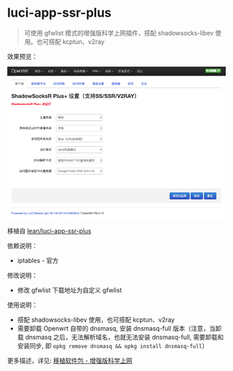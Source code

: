 # luci-app-ssr-plus

> 可使用 gfwlist 模式的增强版科学上网插件，搭配 shadowsocks-libev 使用。也可搭配 kcptun、v2ray

效果预览：

![Snipaste_2019-09-20_01-07-59.png](https://raw.githubusercontent.com/stuarthua/PicGo/master/oh-my-openwrt/Snipaste_2019-09-20_01-07-59.png)

移植自 [lean/luci-app-ssr-plus](https://github.com/coolsnowwolf/lede/tree/master/package/lean/luci-app-ssr-plus)

依赖说明：

* iptables - 官方

修改说明：

* 修改 gfwlist 下载地址为自定义 gfwlist

使用说明：

* 搭配 shadowsocks-libev 使用，也可搭配 kcptun、v2ray
* 需要卸载 Openwrt 自带的 dnsmasq, 安装 dnsmasq-full 版本（注意，当卸载 dnsmasq 之后，无法解析域名，也就无法安装 dnsmasq-full, 需要卸载和安装同步, 即 `opkg remove dnsmasq && opkg install dnsmasq-full`）

更多描述，详见: [移植软件包 - 增强版科学上网](https://stuarthua.github.io/oh-my-openwrt/mybook/packages/use-package-shadowsocks-plus.html)